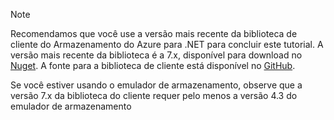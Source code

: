 > [!NOTE]
> Recomendamos que você use a versão mais recente da biblioteca de cliente do Armazenamento do Azure para .NET para concluir este tutorial. A versão mais recente da biblioteca é a 7.x, disponível para download no [Nuget](https://www.nuget.org/packages/WindowsAzure.Storage/). A fonte para a biblioteca de cliente está disponível no [GitHub](https://github.com/Azure/azure-storage-net).
> 
> Se você estiver usando o emulador de armazenamento, observe que a versão 7.x da biblioteca do cliente requer pelo menos a versão 4.3 do emulador de armazenamento
> 
> 

<!---HONumber=AcomDC_0420_2016-->